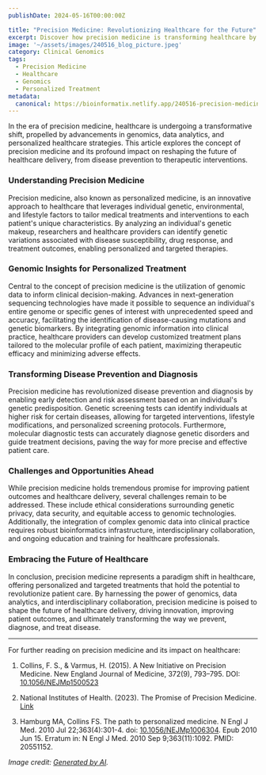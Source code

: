 ```yaml
---
publishDate: 2024-05-16T00:00:00Z

title: "Precision Medicine: Revolutionizing Healthcare for the Future"
excerpt: Discover how precision medicine is transforming healthcare by tailoring treatment plans to individual patients' genetic makeup, revolutionizing disease prevention, diagnosis, and treatment.
image: '~/assets/images/240516_blog_picture.jpeg'
category: Clinical Genomics
tags:
  - Precision Medicine
  - Healthcare
  - Genomics
  - Personalized Treatment
metadata:
  canonical: https://bioinformatix.netlify.app/240516-precision-medicine-future-healthcare
---
```


In the era of precision medicine, healthcare is undergoing a transformative shift, propelled by advancements in genomics, data analytics, and personalized healthcare strategies. This article explores the concept of precision medicine and its profound impact on reshaping the future of healthcare delivery, from disease prevention to therapeutic interventions.

### Understanding Precision Medicine

Precision medicine, also known as personalized medicine, is an innovative approach to healthcare that leverages individual genetic, environmental, and lifestyle factors to tailor medical treatments and interventions to each patient's unique characteristics. By analyzing an individual's genetic makeup, researchers and healthcare providers can identify genetic variations associated with disease susceptibility, drug response, and treatment outcomes, enabling personalized and targeted therapies.

### Genomic Insights for Personalized Treatment

Central to the concept of precision medicine is the utilization of genomic data to inform clinical decision-making. Advances in next-generation sequencing technologies have made it possible to sequence an individual's entire genome or specific genes of interest with unprecedented speed and accuracy, facilitating the identification of disease-causing mutations and genetic biomarkers. By integrating genomic information into clinical practice, healthcare providers can develop customized treatment plans tailored to the molecular profile of each patient, maximizing therapeutic efficacy and minimizing adverse effects.

### Transforming Disease Prevention and Diagnosis

Precision medicine has revolutionized disease prevention and diagnosis by enabling early detection and risk assessment based on an individual's genetic predisposition. Genetic screening tests can identify individuals at higher risk for certain diseases, allowing for targeted interventions, lifestyle modifications, and personalized screening protocols. Furthermore, molecular diagnostic tests can accurately diagnose genetic disorders and guide treatment decisions, paving the way for more precise and effective patient care.

### Challenges and Opportunities Ahead

While precision medicine holds tremendous promise for improving patient outcomes and healthcare delivery, several challenges remain to be addressed. These include ethical considerations surrounding genetic privacy, data security, and equitable access to genomic technologies. Additionally, the integration of complex genomic data into clinical practice requires robust bioinformatics infrastructure, interdisciplinary collaboration, and ongoing education and training for healthcare professionals.

### Embracing the Future of Healthcare

In conclusion, precision medicine represents a paradigm shift in healthcare, offering personalized and targeted treatments that hold the potential to revolutionize patient care. By harnessing the power of genomics, data analytics, and interdisciplinary collaboration, precision medicine is poised to shape the future of healthcare delivery, driving innovation, improving patient outcomes, and ultimately transforming the way we prevent, diagnose, and treat disease.

***

For further reading on precision medicine and its impact on healthcare:

1. Collins, F. S., & Varmus, H. (2015). A New Initiative on Precision Medicine. New England Journal of Medicine, 372(9), 793–795. DOI: [10.1056/NEJMp1500523](https://doi.org/10.1056/NEJMp1500523)

2. National Institutes of Health. (2023). The Promise of Precision Medicine. [Link](https://www.nih.gov/about-nih/what-we-do/nih-turning-discovery-into-health/promise-precision-medicine)

3. Hamburg MA, Collins FS. The path to personalized medicine. N Engl J Med. 2010 Jul 22;363(4):301-4. doi: [10.1056/NEJMp1006304](https://doi.org/10.1056/NEJMp1006304). Epub 2010 Jun 15. Erratum in: N Engl J Med. 2010 Sep 9;363(11):1092. PMID: 20551152.

*Image credit: [Generated by AI](https://copilot.microsoft.com/images/create/illustrative-image-of-precision-medicine2c-with-hea/1-6641e0098c084b70aa38ff6503354c20?id=wuor9AToSSPtbe2U213HjA%3D%3D&view=detailv2&idpp=genimg&idpclose=1&thid=OIG1.KDsKz3MtujVgEUK_KOo0&form=SYDBIC).*